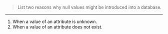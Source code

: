 > List two reasons why null values might be introduced into a database.

---

1. When a value of an attribute is unknown.
2. When a value of an attribute does not exist.
